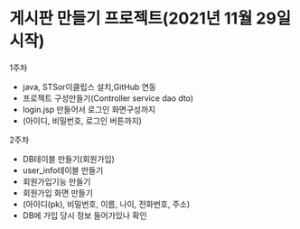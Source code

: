 # 게시판 만들기 프로젝트(2021년 11월 29일 시작)

1주차<br>

- java, STSor이클립스 설치,GitHub 연동<br>
- 프로젝트 구성만들기(Controller service dao dto)<br>
- login.jsp 만들어서 로그인 화면구성까지<br>
- (아이디, 비밀번호, 로그인 버튼까지)<br>

2주차<br>

 - DB테이블 만들기(회원가입)<br>
 - user_info테이블 만들기<br>
 - 회원가입기능 만들기<br>
 - 회원가입 화면 만들기<br>
 - (아이디(pk), 비밀번호, 이름, 나이, 전화번호, 주소)<br>
 - DB에 가입 당시 정보 들어가있나 확인<br>
